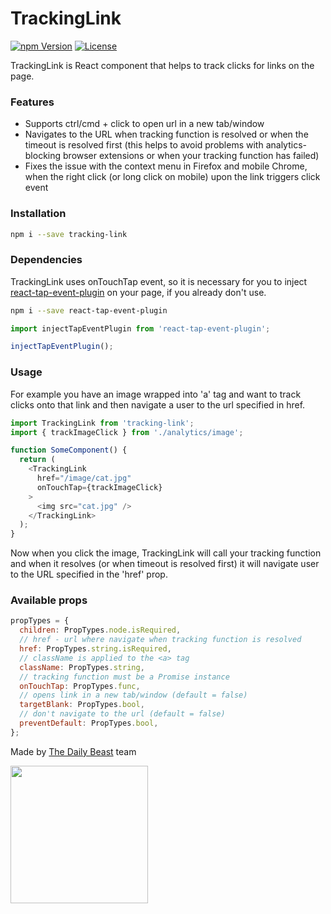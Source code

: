 TrackingLink
=======

[![npm Version](https://img.shields.io/npm/v/tracking-link.svg)](https://www.npmjs.com/package/tracking-link) [![License](https://img.shields.io/npm/l/tracking-link.svg)](https://www.npmjs.com/package/tracking-link)

TrackingLink is React component that helps to track clicks for links on the page.

### Features
* Supports ctrl/cmd + click to open url in a new tab/window
* Navigates to the URL when tracking function is resolved or when the timeout is resolved first (this helps to avoid problems with analytics-blocking browser extensions or when your tracking function has failed)
* Fixes the issue with the context menu in Firefox and mobile Chrome, when the right click (or long click on mobile) upon the link triggers click event

### Installation

```bash
npm i --save tracking-link
```

### Dependencies
TrackingLink uses onTouchTap event, so it is necessary for you to inject [react-tap-event-plugin](https://github.com/zilverline/react-tap-event-plugin) on your page, if you already don't use.
```bash
npm i --save react-tap-event-plugin
```

```javascript
import injectTapEventPlugin from 'react-tap-event-plugin';

injectTapEventPlugin();
```

### Usage
For example you have an image wrapped into 'a' tag and want to track clicks onto that link and then navigate a user to the url specified in href.

```javascript
import TrackingLink from 'tracking-link';
import { trackImageClick } from './analytics/image';

function SomeComponent() {
  return (
    <TrackingLink
      href="/image/cat.jpg"
      onTouchTap={trackImageClick}
    >
      <img src="cat.jpg" />
    </TrackingLink>
  );
}
```

Now when you click the image, TrackingLink will call your tracking function and when it resolves (or when timeout is resolved first) it will navigate user to the URL specified in the 'href' prop.

### Available props
 
```javascript
propTypes = {
  children: PropTypes.node.isRequired,
  // href - url where navigate when tracking function is resolved
  href: PropTypes.string.isRequired,
  // className is applied to the <a> tag
  className: PropTypes.string,
  // tracking function must be a Promise instance
  onTouchTap: PropTypes.func,
  // opens link in a new tab/window (default = false)
  targetBlank: PropTypes.bool,
  // don't navigate to the url (default = false)
  preventDefault: PropTypes.bool,
};
```

Made by [The Daily Beast](https://thedailybeast.com) team

<img src="https://pbs.twimg.com/profile_images/862673271212441600/u_DNSQ_Q.jpg" width="220" />